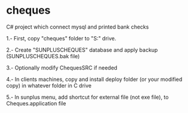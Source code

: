 # cheques
C# project which connect mysql and printed bank checks

1.- First, copy "cheques" folder to "S:" drive.

2.- Create "SUNPLUSCHEQUES" database and apply backup (SUNPLUSCHEQUES.bak file)

3.- Optionally modify ChequesSRC if needed

4.- In clients machines, copy and install deploy folder (or your modified copy) in whatever folder in C drive

5.- In sunplus menu, add shortcut for external file (not exe file), to Cheques.application file
